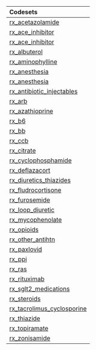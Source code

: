 |Codesets                   |
|:--------------------------|
|[rx_acetazolamide](https://pedsnet.github.io/Variable-Dictionary/pages/medications/rx_acetazolamide_md_page.md)|
|[rx_ace_inhibitor](https://pedsnet.github.io/Variable-Dictionary/pages/medications/rx_ace_inhibitor_md_page.md)|
|[rx_ace_inhibitor](https://pedsnet.github.io/Variable-Dictionary/pages/medications/rx_ace_inhibitor_md_page.md)|
|[rx_albuterol](https://pedsnet.github.io/Variable-Dictionary/pages/medications/rx_albuterol_md_page.md)|
|[rx_aminophylline](https://pedsnet.github.io/Variable-Dictionary/pages/medications/rx_aminophylline_md_page.md)|
|[rx_anesthesia](https://pedsnet.github.io/Variable-Dictionary/pages/medications/rx_anesthesia_md_page.md)|
|[rx_anesthesia](https://pedsnet.github.io/Variable-Dictionary/pages/medications/rx_anesthesia_md_page.md)|
|[rx_antibiotic_injectables](https://pedsnet.github.io/Variable-Dictionary/pages/medications/rx_antibiotic_injectables_md_page.md)|
|[rx_arb](https://pedsnet.github.io/Variable-Dictionary/pages/medications/rx_arb_md_page.md)|
|[rx_azathioprine](https://pedsnet.github.io/Variable-Dictionary/pages/medications/rx_azathioprine_md_page.md)|
|[rx_b6](https://pedsnet.github.io/Variable-Dictionary/pages/medications/rx_b6_md_page.md)|
|[rx_bb](https://pedsnet.github.io/Variable-Dictionary/pages/medications/rx_bb_md_page.md)|
|[rx_ccb](https://pedsnet.github.io/Variable-Dictionary/pages/medications/rx_ccb_md_page.md)|
|[rx_citrate](https://pedsnet.github.io/Variable-Dictionary/pages/medications/rx_citrate_md_page.md)|
|[rx_cyclophosphamide](https://pedsnet.github.io/Variable-Dictionary/pages/medications/rx_cyclophosphamide_md_page.md)|
|[rx_deflazacort](https://pedsnet.github.io/Variable-Dictionary/pages/medications/rx_deflazacort_md_page.md)|
|[rx_diuretics_thiazides](https://pedsnet.github.io/Variable-Dictionary/pages/medications/rx_diuretics_thiazides_md_page.md)|
|[rx_fludrocortisone](https://pedsnet.github.io/Variable-Dictionary/pages/medications/rx_fludrocortisone_md_page.md)|
|[rx_furosemide](https://pedsnet.github.io/Variable-Dictionary/pages/medications/rx_furosemide_md_page.md)|
|[rx_loop_diuretic](https://pedsnet.github.io/Variable-Dictionary/pages/medications/rx_loop_diuretic_md_page.md)|
|[rx_mycophenolate](https://pedsnet.github.io/Variable-Dictionary/pages/medications/rx_mycophenolate_md_page.md)|
|[rx_opioids](https://pedsnet.github.io/Variable-Dictionary/pages/medications/rx_opioids_md_page.md)|
|[rx_other_antihtn](https://pedsnet.github.io/Variable-Dictionary/pages/medications/rx_other_antihtn_md_page.md)|
|[rx_paxlovid](https://pedsnet.github.io/Variable-Dictionary/pages/medications/rx_paxlovid_md_page.md)|
|[rx_ppi](https://pedsnet.github.io/Variable-Dictionary/pages/medications/rx_ppi_md_page.md)|
|[rx_ras](https://pedsnet.github.io/Variable-Dictionary/pages/medications/rx_ras_md_page.md)|
|[rx_rituximab](https://pedsnet.github.io/Variable-Dictionary/pages/medications/rx_rituximab_md_page.md)|
|[rx_sglt2_medications](https://pedsnet.github.io/Variable-Dictionary/pages/medications/rx_sglt2_medications_md_page.md)|
|[rx_steroids](https://pedsnet.github.io/Variable-Dictionary/pages/medications/rx_steroids_md_page.md)|
|[rx_tacrolimus_cyclosporine](https://pedsnet.github.io/Variable-Dictionary/pages/medications/rx_tacrolimus_cyclosporine_md_page.md)|
|[rx_thiazide](https://pedsnet.github.io/Variable-Dictionary/pages/medications/rx_thiazide_md_page.md)|
|[rx_topiramate](https://pedsnet.github.io/Variable-Dictionary/pages/medications/rx_topiramate_md_page.md)|
|[rx_zonisamide](https://pedsnet.github.io/Variable-Dictionary/pages/medications/rx_zonisamide_md_page.md)|
